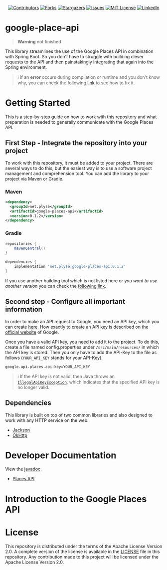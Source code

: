 <head>
<meta name="google-site-verification" content="ZR2IA0lMyedyFv3u6WQG9o9R2qRB7U_CwH5Vf-TOgNw" />
</head>



<!--suppress ALL -->
<div align="center">

[![Contributors][contributors-shield]][contributors-url]
[![Forks][forks-shield]][forks-url]
[![Stargazers][stars-shield]][stars-url]
[![Issues][issues-shield]][issues-url]
[![MIT License][license-shield]][license-url]
[![LinkedIn][linkedin-shield]][linkedin-url]

</div>

# google-place-api

> **Warning**
> not finished

This library streamlines the use of the Google Places API in combination with Spring Boot. So you don't have to struggle with building clever requests to the API and then painstakingly integrating that again into the Spring environment.


> :information_source: If an **error** occurs during compilation or runtime and you don't know why, you can check the following [link]() to see how to fix it.

# Getting Started

This is a step-by-step guide on how to work with this repository and what preparation is needed to generally communicate with the Google Places API. 

## First Step - Integrate the repository into your project

To work with this repository, it must be added to your project. There are several ways to do this, but the easiest way is to use a software project management and comprehension tool. You can add the library to your project via Maven or Gradle.

### Maven
```xml
<dependency>
  <groupId>net.plyse</groupId>
  <artifactId>google-places-api</artifactId>
  <version>0.1.2</version>
</dependency>
```

### Gradle

```groovy
repositories {
    mavenCentral()
}

dependencies {
    implementation 'net.plyse:google-places-api:0.1.2'
}
```

If you use another building tool which is not listed here or *you want to use another version* you can check the [following link](https://search.maven.org/artifact/net.plyse/google-places-api/0.1.2/jar).

## Second step - Configure all important information

In order to make an API request to Google, you need an API key, which you can create [here](https://console.cloud.google.com). How exactly to create an API key is described on the [official website](https://developers.google.com/maps/documentation/javascript/get-api-key) of Google.

Once you have a valid API key, you need to add it to the project. To do this, create a file named config.properties under `/src/main/resources/` in which the API key is stored. Then you only have to add the API-Key to the file as follows (`YOUR_API_KEY` stands for your API-Key).

```
google.api.places.api-key=YOUR_API_KEY
```

> :information_source: If the API key is not valid, then Java throws an [`IllegalApiKeyException`](https://github.com/raphaeldichler/google-places-api/blob/master/src/main/java/net/plyse/google/api/place/exception/IllegalApiKeyException.java), which indicates that the specified API key is no longer valid.


## Dependencies

This library is built on top of two common libraries and also designed to
work with any HTTP service on the web:

- [Jackson](https://github.com/FasterXML/jackson)
- [OkHttp](https://github.com/square/okhttp)


# Developer Documentation

View the [javadoc](https://www.javadoc.io/doc/net.plyse/google-places-api).

- [Places API]

# Introduction to the Google Places API

# License
This repository is distributed under the terms of the Apache License Version 2.0. A complete version of the license is available in the [LICENSE](https://github.com/raphaeldichler/google-places-api/blob/master/LICENSE.md) file in this repository. Any contribution made to this project will be licensed under the Apache License Version 2.0.

[contributors-shield]: https://img.shields.io/github/contributors/AuTEraZer/GooglePlacesApi.svg?style=for-the-badge
[contributors-url]: https://github.com/AuTEraZer/GooglePlacesApi/graphs/contributors
[forks-shield]: https://img.shields.io/github/forks/AuTEraZer/GooglePlacesApi.svg?style=for-the-badge
[forks-url]: https://github.com/AuTEraZer/GooglePlacesApi/network/members
[stars-shield]: https://img.shields.io/github/stars/AuTEraZer/GooglePlacesApi.svg?style=for-the-badge
[stars-url]: https://github.com/AuTEraZer/GooglePlacesApi/stargazers
[issues-shield]: https://img.shields.io/github/issues/AuTEraZer/GooglePlacesApi.svg?style=for-the-badge
[issues-url]: https://github.com/AuTEraZer/GooglePlacesApi/issues
[license-shield]: https://img.shields.io/github/license/AuTEraZer/GooglePlacesApi.svg?style=for-the-badge
[license-url]: https://github.com/AuTEraZer/GooglePlacesApi/blob/master/LICENSE.md
[linkedin-shield]: https://img.shields.io/badge/-LinkedIn-black.svg?style=for-the-badge&logo=linkedin&colorB=555
[linkedin-url]: https://linkedin.com/in/raphael-dichler-63741b189
[product-screenshot]: images/screenshot.png
[Places API]: https://developers.google.com/places/web-service/
